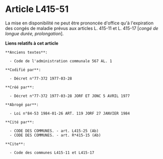 # Article L415-51

La mise en disponibilité ne peut être prononcée d'office qu'à l'expiration des congés de maladie prévus aux articles L.
415-11 et L. 415-17 [*congé de longue durée, prolongation*].

**Liens relatifs à cet article**

	**Anciens textes**:

	  - Code de l'administration communale 567 AL. 1

	**Codifié par**:

	  - Décret n°77-372 1977-03-28

	**Créé par**:

	  - Décret n°77-372 1977-03-28 JORF ET JONC 5 AVRIL 1977

	**Abrogé par**:

	  - Loi n°84-53 1984-01-26 ART. 119 JORF 27 JANVIER 1984

	**Cité par**:

	  - CODE DES COMMUNES. - art. L415-25 (Ab)
	  - CODE DES COMMUNES. - art. R*415-15 (Ab)

	**Cite**:

	  - Code des communes L415-11 et L415-17
